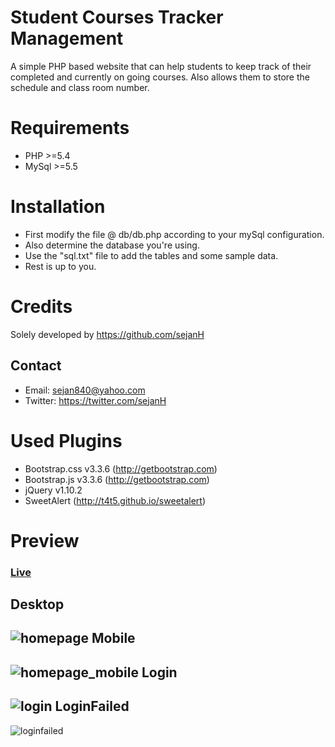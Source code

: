 Student Courses Tracker Management
===================================
A simple PHP based website that can help students to keep track of their completed and currently on going courses.
Also allows them to store the schedule and class room number.

Requirements
============
* PHP >=5.4
* MySql >=5.5

Installation
============
* First modify the file @ db/db.php according to your mySql configuration.
* Also determine the database you're using.
* Use the "sql.txt" file to add the tables and some sample data.
* Rest is up to you.


Credits
=======
Solely developed by https://github.com/sejanH

Contact
-------
- Email: sejan840@yahoo.com
- Twitter: https://twitter.com/sejanH


Used Plugins
============
- Bootstrap.css v3.3.6 (http://getbootstrap.com)
- Bootstrap.js v3.3.6 (http://getbootstrap.com)
- jQuery v1.10.2
- SweetAlert (http://t4t5.github.io/sweetalert)

Preview
=======
### [Live](http://stdcm.sejan.xyz)

Desktop
-------
![homepage](https://cloud.githubusercontent.com/assets/16546092/21073659/1b50f8bc-bf0f-11e6-80fa-83697a12abf4.jpg)
Mobile
------
![homepage_mobile](https://cloud.githubusercontent.com/assets/16546092/21073660/1b511126-bf0f-11e6-8d7f-9ce20420b94b.jpg)
Login
-----
![login](https://cloud.githubusercontent.com/assets/16546092/21073661/1b52e2c6-bf0f-11e6-8cbd-fe16fc72afc8.jpg)
LoginFailed
-----------
![loginfailed](https://cloud.githubusercontent.com/assets/16546092/21073662/1b5418c6-bf0f-11e6-8964-9d83b68da8f6.jpg)

